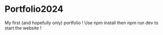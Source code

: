 # Portfolio2024
My first (and hopefully only) portfolio ! 
Use npm install then npm run dev to start the website !
